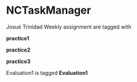 # NCTaskManager
Josué Trinidad
Weekly assignment are tagged with 

**practice1**

**practice2**

**practice3**

Evaluation1 is tagged **Evaluation1**

